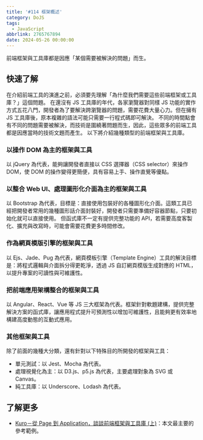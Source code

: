 ```yaml
---
title: '#114 框架概述'
category: DoJS
tags:
  - JavaScript
abbrlink: 2765767894
date: 2024-05-26 00:00:00
---
```

前端框架與工具庫都是因應「某個需要被解決的問題」而生。
<!--more-->
## 快速了解
在介紹前端工具的演進之前，必須要先理解「為什麼我們需要這些前端框架或工具庫？」這個問題。
在還沒有 JS 工具庫的年代，各家瀏覽器對同樣 JS 功能的實作方式五花八門，開發者為了要解決跨瀏覽器的問題，需要花費大量心力。但在擁有 JS 工具庫後，原本複雜的語法可能只需要一行程式碼即可解決。
不同的時間點會有不同的問題需要被解決，而技術是圍繞著問題而生，因此，這些眾多的前端工具都是因應當時的技術文題而產生。
以下將介紹幾種類型的前端框架與工具庫。
### 以操作 DOM 為主的框架與工具
以 jQuery 為代表，能夠讓開發者直接以 CSS 選擇器（CSS selector）來操作 DOM，使 DOM 的操作變得更簡便，具有容易上手、操作直覺等優點。
### 以整合 Web UI、處理圖形化介面為主的框架與工具
以 Bootstrap 為代表，目標是：直接使用包裝好的各種圖形化介面。這類工具已經把開發者常用的幾種圖形話介面封裝好，開發者只需要準備好容器節點，只要初始化就可以直接使用。
但函式庫不一定有提供完整功能的 API，若需要高度客製化、擴充與改寫時，可能會需要花費更多時間修改。
### 作為網頁模版引擎的框架與工具
以 Ejs、Jade、Pug 為代表，網頁模板引擎（Template Engine）工具的解決目標是：將程式邏輯與介面拆分得更乾淨，透過 JS 自訂網頁模版生成對應的 HTML，以提升專案的可讀性與可維護性。
### 把前端應用架構整合的框架與工具
以 Angular、React、Vue 等 JS 三大框架為代表。框架針對軟題建構，提供完整解決方案的函式庫，讓應用程式提升可預測性以增加可維護性，且能夠更有效率地構建高度動態的互動式應用。
### 其他框架與工具
除了前面的幾種大分類，還有針對以下特殊目的所開發的框架與工具：
- 單元測試：以 Jest、Mocha 為代表。
- 處理視覺化為主：以 D3.js、p5.js 為代表，主要處理對象為 SVG 或 Canvas。
- 純工具庫：以 Underscore、Lodash 為代表。
## 了解更多
- [Kuro－從 Page 到 Application，談談前端框架與工具庫 (上)](https://ithelp.ithome.com.tw/m/articles/10194844)：本文最主要的參考範例。
